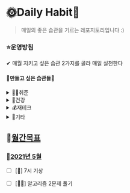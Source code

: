# 🌞Daily Habit🌛

> 매일의 좋은 습관을 기르는 레포지토리입니다 :)



### ⭐운영방침

✔ 매월 지키고 싶은 습관 2가지를 골라 매일 실천한다



#### 📅만들고 싶은 습관들📆

<details> <summary>👩‍💻취준</summary> <div markdown="1">  

- [ ] 알고리즘 2문제씩 풀기
- [ ] CS
  - [ ] 자료구조
  - [ ] 운영체제
  - [ ] 컴퓨터구조
  - [ ] 데이터베이스
  - [ ] 네트워크
- [ ] 정처기
- [ ] AWS SAA
- [ ] OPIc
  - [ ] 쉐도잉
  - [ ] 단어

</div> </details>

<details> <summary>💪건강</summary> <div markdown="1">  

- [ ] 스트레칭 (옆구리, 골반)
- [ ] 매일 7시 기상하기
- [ ] 취침전, 기상후 물 한컵씩 마시기

</div> </details>

<details> <summary>💰재테크</summary> <div markdown="1">  

- [ ] 경제신문 1면 읽기
- [ ] 주식 유튜브/책 공부

</div> </details>

<details> <summary>🎸기타</summary> <div markdown="1">  

- [ ] 독서

</div> </details>



## 📆[월간목표](https://github.com/hataerin/DailyHabit/blob/master/DailyHabit.md)

### 💜[2021년 5월](https://github.com/hataerin/DailyHabit/blob/master/DailyHabit.md#202105)
- [ ] [💪] 7시 기상
- [ ]  [👩‍💻] 알고리즘 2문제 풀기


